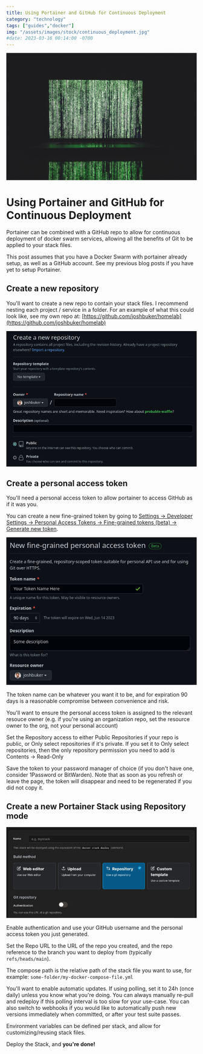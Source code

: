 ```yaml
---
title: Using Portainer and GitHub for Continuous Deployment
category: "technology"
tags: ["guides","docker"]
img: "/assets/images/stock/continuous_deployment.jpg"
#date: 2023-03-16 00:14:00 -0700
---
```


![Continuous Deployment](/assets/images/stock/continuous_deployment.jpg)

# Using Portainer and GitHub for Continuous Deployment

<!-- outline-start -->

Portainer can be combined with a GitHub repo to allow for continuous deployment of docker swarm services, allowing all the benefits of Git to be applied to your stack files.

<!-- outline-end -->

This post assumes that you have a Docker Swarm with portainer already setup, as well as a GitHub account. See my previous blog posts if you have yet to setup Portainer.

## Create a new repository

You'll want to create a new repo to contain your stack files. I recommend nesting each project / service in a folder. For an example of what this could look like, see my own repo at: [https://github.com/joshbuker/homelab](https://github.com/joshbuker/homelab)

![](assets/images/posts/github_create_new_repo.png)

## Create a personal access token

You'll need a personal access token to allow portainer to access GitHub as if it was you.

You can create a new fine-grained token by going to [Settings -> Developer Settings -> Personal Access Tokens -> Fine-grained tokens (beta) -> Generate new token](https://github.com/settings/personal-access-tokens/new).

![](assets/images/posts/portainer_stack_personal_access_token.png)

The token name can be whatever you want it to be, and for expiration 90 days is a reasonable compromise between convenience and risk.

You'll want to ensure the personal access token is assigned to the relevant resouce owner (e.g. if you're using an organization repo, set the resource owner to the org, not your personal account)

Set the Repository access to either Public Repositories if your repo is public, or Only select repositories if it's private. If you set it to Only select repositories, then the only repository permission you need to add is Contents -> Read-Only

Save the token to your password manager of choice (if you don't have one, consider 1Password or BitWarden). Note that as soon as you refresh or leave the page, the token will disappear and need to be regenerated if you did not copy it.

## Create a new Portainer Stack using Repository mode

![](assets/images/posts/portainer_stack_repo.png)

Enable authentication and use your GitHub username and the personal access token you just generated.

Set the Repo URL to the URL of the repo you created, and the repo reference to the branch you want to deploy from (typically `refs/heads/main`).

The compose path is the relative path of the stack file you want to use, for example: `some-folder/my-docker-compose-file.yml`

You'll want to enable automatic updates. If using polling, set it to 24h (once daily) unless you know what you're doing. You can always manually re-pull and redeploy if this polling interval is too slow for your use-case. You can also switch to webhooks if you would like to automatically push new versions immediately when committed, or after your test suite passes.

Environment variables can be defined per stack, and allow for customizing/reusing stack files.

Deploy the Stack, and **you're done!**
